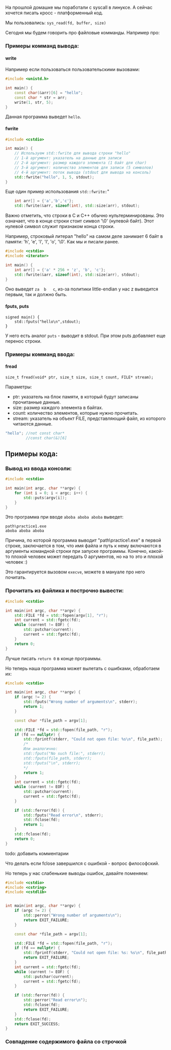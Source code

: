 На прошлой домашке мы поработали с syscall в линуксе. А сейчас хочется писать кросс - платформенный код.

Мы пользовались: ```sys_read(fd, buffer, size)```

Сегодня мы будем говорить про файловые комманды. Например про:

### Примеры комманд вывода:

#### write
Например если пользоваться пользовательскими вызовами:

```cpp
#include <unistd.h>

int main() {
    const char(&arr)[6] = "hello";
    const char * str = arr;
    write(1, str, 5);
}
```

Данная программа выведет ```hello```. 

#### fwrite

```cpp
#include <cstdio>

int main() { 
    // Используем std::fwrite для вывода строки "hello"
    // 1-й аргумент: указатель на данные для записи
    // 2-й аргумент: размер каждого элемента (1 байт для char)
    // 3-й аргумент: количество элементов для записи (5 символов)
    // 4-й аргумент: поток вывода (stdout для вывода на консоль)
    std::fwrite("hello", 1, 5, stdout);
}
```
Еще один пример использования ```std::fwrite:```"
```cpp
    int arr[] = {'a','b','c'};
    std::fwrite(&arr, sizeof(int), std::size(arr), stdout);
```
Важно отметить, что строки в C и C++ обычно нультерминированы. Это означает, что в конце строки стоит символ '\0' (нулевой байт). Этот нулевой символ служит признаком конца строки.

Например, строковый литерал "hello" на самом деле занимает 6 байт в памяти: 'h', 'e', 'l', 'l', 'o', '\0'. Как мы и писали ранее.

```cpp
#include <cstdio>
#include <iterator>

int main() {
    int arr[] = {'a' * 256 + 'z', 'b', 'c'};
    std::fwrite(&arr, sizeof(int), std::size(arr), stdout);
}
```
Оно выведет ```za  b   c```, из-за политики little-endian у нас z выведится первым, так и должно быть.

#### fputs, puts

```
signed main() {
    std::fputs("hello\n",stdout);
}
```

У него есть аналог ```puts``` - выводит в stdout. При этом puts добавляет еще перенос строки.

### Примеры комманд ввода:

#### fread
 ```size_t fread(void* ptr, size_t size, size_t count, FILE* stream);```

Параметры:
- ptr: указатель на блок памяти, в который будут записаны прочитанные данные.
- size: размер каждого элемента в байтах.
- count: количество элементов, которые нужно прочитать.
- stream: указатель на объект FILE, представляющий файл, из которого читаются данные.

```cpp
"hello"; //not const char*
         //const char(&)[6]
```

## Примеры кода:

### Вывод из ввода консоли:
```cpp
#include <cstdio>

int main(int argc, char **argv) {
    for (int i = 0; i < argc; i++) {
        std::puts(argv[i]);
    }
}
```
Это программа при вводе ```aboba aboba aboba``` выведет:
```
path\practice1.exe
aboba aboba aboba
```
Причина, по которой программа выводит "path\practice1.exe" в первой строке, заключается в том, что имя файла и путь к нему включаются в аргументы командной строки при запуске программы. Конечно, какой-то плохой человек может передать 0 аргументов, но на то это и плохой человек :)

Это гарантируется вызовом ```execve```, можете в мануале про него почитать.

### Прочитать из файлика и построчно вывести:
```cpp
#include <cstdio>

int main(int argc, char **argv) {
    std::FILE *fd = std::fopen(argv[1], "r");
    int current = std::fgetc(fd);
    while (current != EOF) {
        std::putchar(current);
        current = std::fgetc(fd);
    }
    return 0;
}
```

Лучше писать ```return 0``` в конце программы.

Но теперь наша программа может вылетать с ошибками, обработаем их:

```cpp
#include <cstdio>

int main(int argc, char **argv) {
    if (argc != 2) {
        std::fputs("Wrong number of arguments\n", stderr);
        return 1;
    }

    const char *file_path = argv[1];

    std::FILE *fd = std::fopen(file_path, "r");
    if (fd == nullptr) {
        std::fprintf(stderr, "Could not open file: %s\n", file_path);
        /*
        Или аналогично:
        std::fputs("No such file:", stderr);
        std::fputs(file_path, stderr);
        std::fputs("\n", stderr);
        */
        return 1;
    }
    int current = std::fgetc(fd);
    while (current != EOF) {
        std::putchar(current);
        current = std::fgetc(fd);
    }

    if (std::ferror(fd)) {
        std::fputs("Read error\n", stderr);
        std::fclose(fd);
        return 1;
    }
    std::fclose(fd);
    return 0;
}
```
todo: добавить комментарии

Что делать если fclose завершился с ошибкой - вопрос философский.

Но теперь у нас слабенькие выводы ошибок, давайте поменяем:

``` cpp
#include <cstdio>
#include <cstring>
#include <cstdlib>


int main(int argc, char **argv) {
    if (argc != 2) {
        std::perror("Wrong number of arguments\n");
        return EXIT_FAILURE;
    }

    const char *file_path = argv[1];

    std::FILE *fd = std::fopen(file_path, "r");
    if (fd == nullptr) {
        std::fprintf(stderr, "Could not open file: %s: %s\n", file_path, std::strerror(errno));
        return EXIT_FAILURE;
    }
    int current = std::fgetc(fd);
    while (current != EOF) {
        std::putchar(current);
        current = std::fgetc(fd);
    }

    if (std::ferror(fd)) {
        std::perror("Read error\n");
        std::fclose(fd);
        return EXIT_FAILURE;
    }
    std::fclose(fd);
    return EXIT_SUCCESS;
}
```

### Совпадение содержимого файла со строчкой

